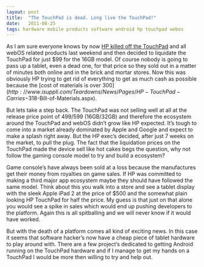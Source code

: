 ```yaml
---
layout: post
title:  "The TouchPad is dead. Long live the TouchPad!"
date:   2011-08-25
tags: hardware mobile products software android hp touchpad webos
---
```

As I am sure everyone knows by now [HP killed off the TouchPad](http://www.engadget.com/2011/08/18/hp-will-discontinue-operations-for-webos-devices/) and all webOS related products last weekend and then decided to liquidate the TouchPad for just $99 for the 16GB model. Of course nobody is going to pass up a tablet, even a dead one, for that price so they sold out in a matter of minutes both online and in the brick and mortar stores. Now this was obviously HP trying to get rid of everything to get as much cash as possible because the [cost of materials is over $300](http://www.isuppli.com/Teardowns/News/Pages/HP-TouchPad-Carries-$318-Bill-of-Materials.aspx).

But lets take a step back. The TouchPad was not selling well at all at the release price point of $499/$599 (16GB/32GB) and therefore the ecosystem around the TouchPad and webOS didn’t grow like HP expected. It’s tough to come into a market already dominated by Apple and Google and expect to make a splash right away. But the HP exec’s decided, after just 7 weeks on the market, to pull the plug. The fact that the liquidation prices on the TouchPad made the device sell like hot cakes begs the question, why not follow the gaming console model to try and build a ecosystem?

Game console’s have always been sold at a loss because the manufactures get their money from royalties on game sales. If HP was committed to making a third major app ecosystem maybe they should have followed the same model. Think about this you walk into a store and see a tablet display with the sleek Apple iPad 2 at the price of $500 and the somewhat plain looking HP TouchPad for half the price. My guess is that just on that alone you would see a spike in sales which would end up pushing developers to the platform. Again this is all spitballing and we will never know if it would have worked.

But with the death of a platform comes all kind of exciting news. In this case it seems that software hacker’s now have a cheap piece of tablet hardware to play around with. There are a few project’s dedicated to getting Android running on the TouchPad hardware and if I manage to get my hands on a TouchPad I would be more then willing to try and help out.

